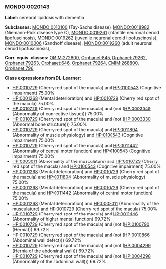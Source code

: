 
### [MONDO:0020143](http://purl.obolibrary.org/obo/MONDO_0020143)
**Label:** cerebral lipidosis with dementia

**Subclasses:** [MONDO:0010100](http://purl.obolibrary.org/obo/MONDO_0010100) (Tay-Sachs disease), [MONDO:0018982](http://purl.obolibrary.org/obo/MONDO_0018982) (Niemann-Pick disease type C), [MONDO:0019261](http://purl.obolibrary.org/obo/MONDO_0019261) (infantile neuronal ceroid lipofuscinosis), [MONDO:0019262](http://purl.obolibrary.org/obo/MONDO_0019262) (juvenile neuronal ceroid lipofuscinosis), [MONDO:0010006](http://purl.obolibrary.org/obo/MONDO_0010006) (Sandhoff disease), [MONDO:0019260](http://purl.obolibrary.org/obo/MONDO_0019260) (adult neuronal ceroid lipofuscinosis), 

**Corr. equiv. classes:** [OMIM:272800](http://purl.obolibrary.org/obo/OMIM_272800), [Orphanet:845](http://www.orpha.net/ORDO/Orphanet_845), [Orphanet:79262](http://www.orpha.net/ORDO/Orphanet_79262), [Orphanet:79263](http://www.orpha.net/ORDO/Orphanet_79263), [Orphanet:646](http://www.orpha.net/ORDO/Orphanet_646), [Orphanet:79264](http://www.orpha.net/ORDO/Orphanet_79264), [OMIM:268800](http://purl.obolibrary.org/obo/OMIM_268800), [Orphanet:796](http://www.orpha.net/ORDO/Orphanet_796), 

**Class expressions from DL-Learner:**

- [HP:0010729](http://purl.obolibrary.org/obo/HP_0010729) (Cherry red spot of the macula) and [HP:0100543](http://purl.obolibrary.org/obo/HP_0100543) (Cognitive impairment) 75.00%
- [HP:0001268](http://purl.obolibrary.org/obo/HP_0001268) (Mental deterioration) and [HP:0010729](http://purl.obolibrary.org/obo/HP_0010729) (Cherry red spot of the macula) 75.00%
- [HP:0010729](http://purl.obolibrary.org/obo/HP_0010729) (Cherry red spot of the macula) and (not ([HP:0003549](http://purl.obolibrary.org/obo/HP_0003549) (Abnormality of connective tissue))) 75.00%
- [HP:0010729](http://purl.obolibrary.org/obo/HP_0010729) (Cherry red spot of the macula) and (not ([HP:0003330](http://purl.obolibrary.org/obo/HP_0003330) (Abnormal bone structure))) 75.00%
- [HP:0010729](http://purl.obolibrary.org/obo/HP_0010729) (Cherry red spot of the macula) and [HP:0011804](http://purl.obolibrary.org/obo/HP_0011804) (Abnormality of muscle physiology) and [HP:0100543](http://purl.obolibrary.org/obo/HP_0100543) (Cognitive impairment) 75.00%
- [HP:0010729](http://purl.obolibrary.org/obo/HP_0010729) (Cherry red spot of the macula) and [HP:0011442](http://purl.obolibrary.org/obo/HP_0011442) (Abnormality of central motor function) and [HP:0100543](http://purl.obolibrary.org/obo/HP_0100543) (Cognitive impairment) 75.00%
- [HP:0003011](http://purl.obolibrary.org/obo/HP_0003011) (Abnormality of the musculature) and [HP:0010729](http://purl.obolibrary.org/obo/HP_0010729) (Cherry red spot of the macula) and [HP:0100543](http://purl.obolibrary.org/obo/HP_0100543) (Cognitive impairment) 75.00%
- [HP:0001268](http://purl.obolibrary.org/obo/HP_0001268) (Mental deterioration) and [HP:0010729](http://purl.obolibrary.org/obo/HP_0010729) (Cherry red spot of the macula) and [HP:0011804](http://purl.obolibrary.org/obo/HP_0011804) (Abnormality of muscle physiology) 75.00%
- [HP:0001268](http://purl.obolibrary.org/obo/HP_0001268) (Mental deterioration) and [HP:0010729](http://purl.obolibrary.org/obo/HP_0010729) (Cherry red spot of the macula) and [HP:0011442](http://purl.obolibrary.org/obo/HP_0011442) (Abnormality of central motor function) 75.00%
- [HP:0001268](http://purl.obolibrary.org/obo/HP_0001268) (Mental deterioration) and [HP:0003011](http://purl.obolibrary.org/obo/HP_0003011) (Abnormality of the musculature) and [HP:0010729](http://purl.obolibrary.org/obo/HP_0010729) (Cherry red spot of the macula) 75.00%
- [HP:0010729](http://purl.obolibrary.org/obo/HP_0010729) (Cherry red spot of the macula) and [HP:0011446](http://purl.obolibrary.org/obo/HP_0011446) (Abnormality of higher mental function) 69.72%
- [HP:0010729](http://purl.obolibrary.org/obo/HP_0010729) (Cherry red spot of the macula) and (not ([HP:0100790](http://purl.obolibrary.org/obo/HP_0100790) (Hernia))) 69.72%
- [HP:0010729](http://purl.obolibrary.org/obo/HP_0010729) (Cherry red spot of the macula) and (not ([HP:0010866](http://purl.obolibrary.org/obo/HP_0010866) (Abdominal wall defect))) 69.72%
- [HP:0010729](http://purl.obolibrary.org/obo/HP_0010729) (Cherry red spot of the macula) and (not ([HP:0004299](http://purl.obolibrary.org/obo/HP_0004299) (Hernia of the abdominal wall))) 69.72%
- [HP:0010729](http://purl.obolibrary.org/obo/HP_0010729) (Cherry red spot of the macula) and (not ([HP:0004298](http://purl.obolibrary.org/obo/HP_0004298) (Abnormality of the abdominal wall))) 69.72%


